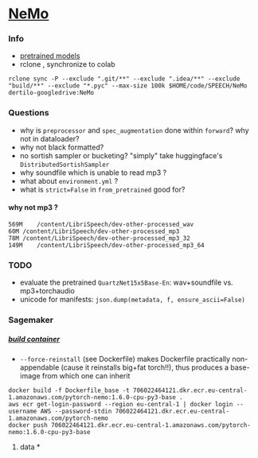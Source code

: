# [NeMo](https://github.com/NVIDIA/NeMo)
### Info
* [pretrained models](https://api.ngc.nvidia.com/v2/models/nvidia/nemospeechmodels)
* rclone , synchronize to colab
```
rclone sync -P --exclude ".git/**" --exclude ".idea/**" --exclude "build/**" --exclude "*.pyc" --max-size 100k $HOME/code/SPEECH/NeMo dertilo-googledrive:NeMo
```

### Questions
* why is `preprocessor` and `spec_augmentation` done within `forward`? why not in dataloader?
* why not black formatted?
* no sortish sampler or bucketing? "simply" take huggingface's `DistributedSortishSampler`
* why soundfile which is unable to read mp3 ? 
* what about `environment.yml` ?
* what is `strict=False` in `from_pretrained` good for?

#### why not mp3 ? 
```
569M	/content/LibriSpeech/dev-other-processed_wav
60M	/content/LibriSpeech/dev-other-processed_mp3
78M	/content/LibriSpeech/dev-other-processed_mp3_32
149M	/content/LibriSpeech/dev-other-processed_mp3_64
```
### TODO
* evaluate the pretrained `QuartzNet15x5Base-En`: wav+soundfile vs. mp3+torchaudio
* unicode for manifests: `json.dump(metadata, f, ensure_ascii=False)`

### Sagemaker

##### [build container](https://github.com/aws/deep-learning-containers/blob/master/custom_images.md)

* `--force-reinstall` (see Dockerfile) makes Dockerfile practically non-appendable (cause it reinstalls big+fat torch!!), thus produces a base-image from which one can inherit
```shell script
docker build -f Dockerfile_base -t 706022464121.dkr.ecr.eu-central-1.amazonaws.com/pytorch-nemo:1.6.0-cpu-py3-base .
aws ecr get-login-password --region eu-central-1 | docker login --username AWS --password-stdin 706022464121.dkr.ecr.eu-central-1.amazonaws.com/pytorch-nemo
docker push 706022464121.dkr.ecr.eu-central-1.amazonaws.com/pytorch-nemo:1.6.0-cpu-py3-base
```
1. data
    * 
